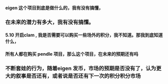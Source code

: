 #### eigen  这个项目到底是做什么的，我有没有搞懂，

### 在未来的潜力有多大，我有没有搞懂。

#### 5.10 开启clam , 我是否需要可以购买一些场外的积分，我不知道。那我到底知道什么，

#### 所有人都在购买 pendle 项目，那么这个项目，在未来的预期还有吗

### 不断套娃的行为，随着eigen 发币，市场的预期是否没有了，认为更大的叙事是否还有，或者说是否还有下一次的积分积分市场

